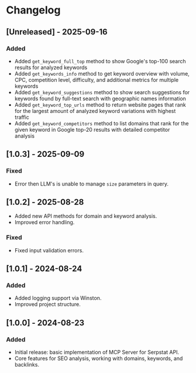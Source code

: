 # Changelog

## [Unreleased] - 2025-09-16
### Added
- Added `get_keyword_full_top` method to show Google's top-100 search results for analyzed keywords
- Added `get_keywords_info` method to get keyword overview with volume, CPC, competition level, difficulty, and additional metrics for multiple keywords
- Added `get_keyword_suggestions` method to show search suggestions for keywords found by full-text search with geographic names information
- Added `get_keyword_top_urls` method to return website pages that rank for the largest amount of analyzed keyword variations with highest traffic
- Added `get_keyword_competitors` method to list domains that rank for the given keyword in Google top-20 results with detailed competitor analysis

## [1.0.3] - 2025-09-09
### Fixed
- Error then LLM's is unable to manage `size` parameters in query.

## [1.0.2] - 2025-08-28
- Added new API methods for domain and keyword analysis.
- Improved error handling.

### Fixed
- Fixed input validation errors.

## [1.0.1] - 2024-08-24
### Added
- Added logging support via Winston.
- Improved project structure.

## [1.0.0] - 2024-08-23
### Added
- Initial release: basic implementation of MCP Server for Serpstat API.
- Core features for SEO analysis, working with domains, keywords, and backlinks.

